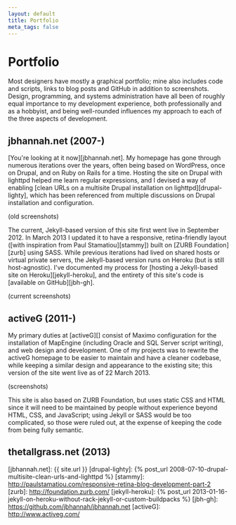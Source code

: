 ```yaml
---
layout: default
title: Portfolio
meta_tags: false
---
```


# Portfolio

Most designers have mostly a graphical portfolio; mine also includes
code and scripts, links to blog posts and GitHub in addition to
screenshots. Design, programming, and systems administration have all
been of roughly equal importance to my development experience, both
professionally and as a hobbyist, and being well-rounded influences my
approach to each of the three aspects of development.

## jbhannah.net (2007-)

[You're looking at it now][jbhannah.net]. My homepage has gone through
numerous iterations over the years, often being based on WordPress,
once on Drupal, and on Ruby on Rails for a time. Hosting the site on
Drupal with lighttpd helped me learn regular expressions, and I devised
a way of enabling [clean URLs on a multisite Drupal installation on
lighttpd][drupal-lighty], which has been referenced from multiple
discussions on Drupal installation and configuration.

(old screenshots)

The current, Jekyll-based version of this site first went live in
September 2012. In March 2013 I updated it to have a responsive,
retina-friendly layout ([with inspiration from Paul Stamatiou][stammy])
built on [ZURB Foundation][zurb] using SASS. While previous iterations
had lived on shared hosts or virtual private servers, the Jekyll-based
version runs on Heroku (but is still host-agnostic). I've documented my
process for [hosting a Jekyll-based site on Heroku][jekyll-heroku], and
the entirety of this site's code is [available on GitHub][jbh-gh].

(current screenshots)

## activeG (2011-)

My primary duties at [activeG][] consist of Maximo configuration for
the installation of MapEngine (including Oracle and SQL Server script
writing), and web design and development. One of my projects was to
rewrite the activeG homepage to be easier to maintain and have a
cleaner codebase, while keeping a similar design and appearance to
the existing site; this version of the site went live as of 22 March
2013.

(screenshots)

This site is also based on ZURB Foundation, but uses static CSS and
HTML since it will need to be maintained by people without experience
beyond HTML, CSS, and JavaScript; using Jekyll or SASS would be too
complicated, so those were ruled out, at the expense of keeping the
code from being fully semantic.

## thetallgrass.net (2013)

[jbhannah.net]: {{ site.url }}
[drupal-lighty]: {% post_url 2008-07-10-drupal-multisite-clean-urls-and-lighttpd %}
[stammy]: http://paulstamatiou.com/responsive-retina-blog-development-part-2
[zurb]: http://foundation.zurb.com/
[jekyll-heroku]: {% post_url 2013-01-16-jekyll-on-heroku-without-rack-jekyll-or-custom-buildpacks %}
[jbh-gh]: https://github.com/jbhannah/jbhannah.net
[activeG]: http://www.activeg.com/

